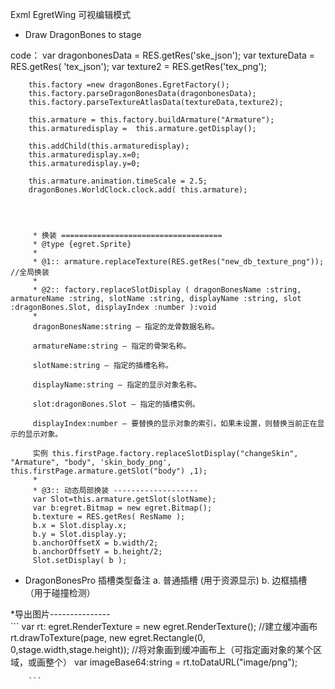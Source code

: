Exml EgretWing 可视编辑模式

* Draw DragonBones to stage

code：
        var dragonbonesData = RES.getRes('ske_json');
        var textureData = RES.getRes( 'tex_json');
        var texture2 = RES.getRes('tex_png');

        this.factory =new dragonBones.EgretFactory();
        this.factory.parseDragonBonesData(dragonbonesData);
        this.factory.parseTextureAtlasData(textureData,texture2);

        this.armature = this.factory.buildArmature("Armature");
        this.armaturedisplay =  this.armature.getDisplay();

        this.addChild(this.armaturedisplay);
        this.armaturedisplay.x=0;
        this.armaturedisplay.y=0;

        this.armature.animation.timeScale = 2.5;
        dragonBones.WorldClock.clock.add( this.armature);




         * 换装 ====================================
         * @type {egret.Sprite}
         *
         * @1:: armature.replaceTexture(RES.getRes("new_db_texture_png")); //全局换装
         *
         * @2:: factory.replaceSlotDisplay ( dragonBonesName :string, armatureName :string, slotName :string, displayName :string, slot :dragonBones.Slot, displayIndex :number ):void
         *
         dragonBonesName:string — 指定的龙骨数据名称。

         armatureName:string — 指定的骨架名称。

         slotName:string — 指定的插槽名称。

         displayName:string — 指定的显示对象名称。

         slot:dragonBones.Slot — 指定的插槽实例。

         displayIndex:number — 要替换的显示对象的索引，如果未设置，则替换当前正在显示的显示对象。

         实例 this.firstPage.factory.replaceSlotDisplay("changeSkin", "Armature", "body", 'skin_body_png', this.firstPage.armature.getSlot("body") ,1);
         *
         * @3:: 动态局部换装 -------------------
         var Slot=this.armature.getSlot(slotName);
         var b:egret.Bitmap = new egret.Bitmap();
         b.texture = RES.getRes( ResName );
         b.x = Slot.display.x;
         b.y = Slot.display.y;
         b.anchorOffsetX = b.width/2;
         b.anchorOffsetY = b.height/2;
         Slot.setDisplay( b );


* DragonBonesPro 插槽类型备注
a. 普通插槽 (用于资源显示)
b. 边框插槽 （用于碰撞检测）

*导出图片---------------<br>
       ```
        var rt: egret.RenderTexture = new egret.RenderTexture();   //建立缓冲画布
        rt.drawToTexture(page, new egret.Rectangle(0, 0,stage.width,stage.height));  //将对象画到缓冲画布上（可指定画对象的某个区域，或画整个）
        var imageBase64:string = rt.toDataURL("image/png");
        
        ```